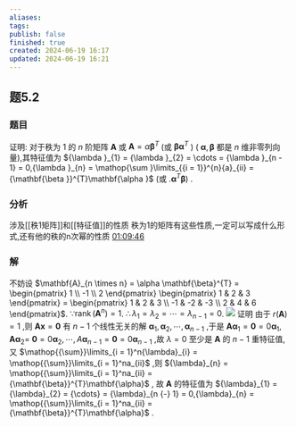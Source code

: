 ```yaml
---
aliases: 
tags: 
publish: false
finished: true
created: 2024-06-19 16:17
updated: 2024-06-19 16:21
---
```

## 题5.2
### 题目
证明: 对于秩为 1 的 $n$ 阶矩阵 $\mathbf{A}$ 或 $\mathbf{A} = \alpha {\mathbf{\beta }}^{T}$ (或 $\mathbf{\beta }{\mathbf{\alpha }}^{T}$ ) ( $\mathbf{\alpha },\mathbf{\beta }$ 都是 $n$ 维非零列向量),其特征值为 ${\lambda }_{1} = {\lambda }_{2} = \cdots  = {\lambda }_{n - 1} = 0,{\lambda }_{n} = \mathop{\sum }\limits_{{i = 1}}^{n}{a}_{ii} = {\mathbf{\beta }}^{T}\mathbf{\alpha }$ (或 $. {{\mathbf{\alpha }}^{T}\mathbf{\beta }})$ .
### 分析 
涉及[[秩1矩阵]]和[[特征值]]的性质 
秩为1的矩阵有这些性质,一定可以写成什么形式,还有他的秩的n次幂的性质
[01:09:46](https://www.bilibili.com/video/BV1Ti421D727?p=42&t=4186.479939#t=1:09:46.48) 
### 解 
不妨设 $\mathbf{A}_{n \times n} = \alpha \mathbf{\beta}^{T} = \begin{pmatrix} 1 \\ -1 \\ 2 \end{pmatrix}  \begin{pmatrix} 1 & 2 & 3 \end{pmatrix} = \begin{pmatrix} 1 & 2 & 3 \\ -1 & -2 & -3 \\ 2 & 4 & 6 \end{pmatrix}$.
$\because \mathop{rank} \nolimits (\mathbf{A}^{n}) = 1$.
$\therefore {\lambda }_{1} = {\lambda }_{2} = \cdots  = {\lambda }_{n - 1} = 0$.
![](https://img.hwenyi.live/202406101514577.webp)
证明 由于 $r( \mathbf{A} ) = 1$ ,则 $\mathbf{A}\mathbf{x} = \mathbf{0}$ 有 $n {-} 1$ 个线性无关的解 ${\mathbf{\alpha}}_{1},{\mathbf{\alpha}}_{2},{\cdots},{\mathbf{\alpha}}_{n {-} 1}$ ,于是 $\mathbf{A}{\mathbf{\alpha}}_{1} = \mathbf{0} = 0{\mathbf{\alpha}}_{1},\mathbf{A}{\mathbf{\alpha}}_{2} =$ $\mathbf{0} = 0{\mathbf{\alpha}}_{2},{\cdots},A{\mathbf{\alpha}}_{n {-} 1} = \mathbf{0} = 0{\mathbf{\alpha}}_{n {-} 1}$ ,故 $\lambda = 0$ 至少是 $\mathbf{A}$ 的 $n {-} 1$ 重特征值,又 $\mathop{{\sum}}\limits_{i = 1}^n{\lambda}_{i} = \mathop{{\sum}}\limits_{i = 1}^na_{ii}$ ,则 ${\lambda}_{n} = \mathop{{\sum}}\limits_{i = 1}^na_{ii} = {\mathbf{\beta}}^{T}\mathbf{\alpha}$ , 故 $\mathbf{A}$ 的特征值为 ${\lambda}_{1} = {\lambda}_{2} = {\cdots} = {\lambda}_{n {-} 1} = 0,{\lambda}_{n} = \mathop{{\sum}}\limits_{i = 1}^na_{ii} = {\mathbf{\beta}}^{T}\mathbf{\alpha}$ .

